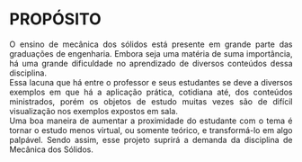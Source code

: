 # PROPÓSITO

<div style="text-align: justify">
O ensino de mecânica dos sólidos está presente em grande parte das graduações de engenharia. Embora seja uma matéria de suma importância, há uma grande dificuldade no aprendizado de diversos conteúdos dessa disciplina. 
</div>

<div style="text-align: justify">
Essa lacuna que há entre o professor e seus estudantes se deve a diversos exemplos em que há a aplicação prática, cotidiana até, dos conteúdos ministrados, porém os objetos de estudo muitas vezes são de difícil visualização nos exemplos expostos em sala. 
</div>

<div style="text-align: justify">
Uma boa maneira de aumentar a proximidade do estudante com o tema é tornar o estudo menos virtual, ou somente teórico, e transformá-lo em algo palpável. Sendo assim, esse projeto suprirá a demanda da disciplina de Mecânica dos Sólidos.
</div>